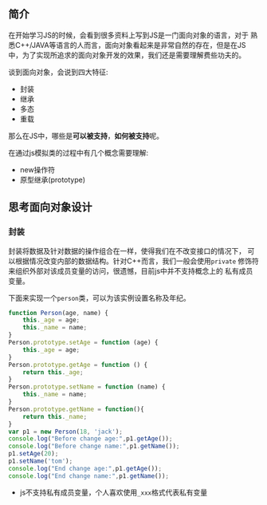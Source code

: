 ## 简介

在开始学习JS的时候，会看到很多资料上写到JS是一门面向对象的语言，对于
熟悉C++/JAVA等语言的人而言，面向对象看起来是非常自然的存在，但是在JS
中，为了实现所追求的面向对象开发的效果，我们还是需要理解费些功夫的。

谈到面向对象，会说到四大特征:
* 封装
* 继承
* 多态
* 重载
  
那么在JS中，哪些是**可以被支持**，**如何被支持**呢。

在通过js模拟类的过程中有几个概念需要理解:
* new操作符
* 原型继承(prototype)
  
## 思考面向对象设计

### 封装

封装将数据及针对数据的操作组合在一样，使得我们在不改变接口的情况下，
可以根据情况改变内部的数据结构。针对C++而言，我们一般会使用`private`
修饰符来组织外部对该成员变量的访问，很遗憾，目前js中并不支持概念上的
私有成员变量。

下面来实现一个`person`类，可以为该实例设置名称及年纪。

```js
function Person(age, name) {
    this._age = age;
    this._name = name;
}
Person.prototype.setAge = function (age) {
    this._age = age;
}
Person.prototype.getAge = function () {
    return this._age;
}
Person.prototype.setName = function (name) {
    this._name = name;
}
Person.prototype.getName = function(){
    return this._name;
}
var p1 = new Person(18, 'jack');
console.log("Before change age:",p1.getAge());
console.log("Before change name:",p1.getName());
p1.setAge(20);
p1.setName('tom');
console.log("End change age:",p1.getAge());
console.log("End change name:",p1.getName());
```

* js不支持私有成员变量，个人喜欢使用`_xxx`格式代表私有变量
  